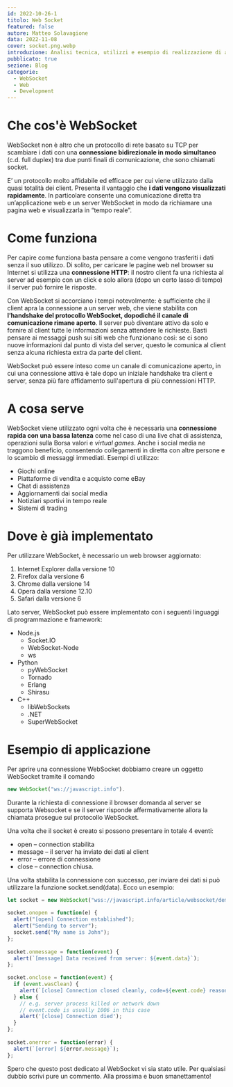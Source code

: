 ```yaml
---
id: 2022-10-26-1
titolo: Web Socket
featured: false
autore: Matteo Solavagione
data: 2022-11-08
cover: socket.png.webp
introduzione: Analisi tecnica, utilizzi e esempio di realizzazione di applicazione
pubblicato: true
sezione: Blog
categorie: 
  - WebSocket
  - Web
  - Development
---
```


# Che cos'è WebSocket
WebSocket non è altro che un protocollo di rete basato su TCP per scambiare i dati con una **connessione bidirezionale in modo simultaneo** (c.d. full duplex) tra due punti finali di comunicazione, che sono chiamati socket. 

E’ un protocollo molto affidabile ed efficace per cui viene utilizzato dalla quasi totalità dei client. Presenta il vantaggio che **i dati vengono visualizzati rapidamente**. In particolare consente una comunicazione diretta tra un’applicazione web e un server WebSocket in modo da richiamare una pagina web e visualizzarla in “tempo reale”.

# Come funziona
Per capire come funziona basta pensare a come vengono trasferiti i dati senza il suo utilizzo. Di solito, per caricare le pagine web nel browser su Internet si utilizza una **connessione HTTP**: il nostro client fa una richiesta al server ad esempio con un click e solo allora (dopo un certo lasso di tempo) il server può fornire le risposte.

Con WebSocket si accorciano i tempi notevolmente: è sufficiente che il client apra la connessione a un server web, che viene stabilita con **l’handshake del protocollo WebSocket, dopodiché il canale di comunicazione rimane aperto**. Il server può diventare attivo da solo e fornire al client tutte le informazioni senza attendere le richieste. Basti pensare ai messaggi push sui siti web che funzionano così: se ci sono nuove informazioni dal punto di vista del server, questo le comunica al client senza alcuna richiesta extra da parte del client.

WebSocket può essere inteso come un canale di comunicazione aperto, in cui una connessione attiva è tale dopo un iniziale handshake tra client e server, senza più fare affidamento sull'apertura di più connessioni HTTP.

# A cosa serve
WebSocket viene utilizzato ogni volta che è necessaria una **connessione rapida con una bassa latenza** come nel caso di una live chat di assistenza, operazioni sulla Borsa valori e *virtual games*.
Anche i social media ne traggono beneficio, consentendo collegamenti in diretta con altre persone e lo scambio di messaggi immediati. 
Esempi di utilizzo:
* Giochi online
* Piattaforme di vendita e acquisto come eBay
* Chat di assistenza
* Aggiornamenti dai social media
* Notiziari sportivi in tempo reale
* Sistemi di trading

# Dove è già implementato
Per utilizzare WebSocket, è necessario un web browser aggiornato:

1. Internet Explorer dalla versione 10
2. Firefox dalla versione 6
3. Chrome dalla versione 14
4. Opera dalla versione 12.10
5. Safari dalla versione 6

Lato server, WebSocket può essere implementato con i seguenti linguaggi di programmazione e framework:

- Node.js
  - Socket.IO
  - WebSocket-Node
  - ws
- Python    
  - pyWebSocket
  - Tornado
  - Erlang
  - Shirasu
- C++
  - libWebSockets
  - .NET
  - SuperWebSocket

# Esempio di applicazione

Per aprire una connessione WebSocket dobbiamo creare un oggetto WebSocket tramite il comando  

```js
new WebSocket("ws://javascript.info").
```

Durante la richiesta di connessione il browser domanda al server se supporta Websocket e se il server risponde affermativamente allora la chiamata prosegue sul protocollo WebSocket.

Una volta che il socket è creato si possono presentare in totale 4 eventi:
- open – connection stabilita
- message – il server ha inviato dei dati al client
- error – errore di connessione
- close – connection chiusa.

Una volta stabilita la connessione con successo, per inviare dei dati si può utilizzare la funzione socket.send(data).
Ecco un esempio:
```javascript
let socket = new WebSocket("wss://javascript.info/article/websocket/demo/hello");
 
socket.onopen = function(e) {
  alert("[open] Connection established");
  alert("Sending to server");
  socket.send("My name is John");
};
 
socket.onmessage = function(event) {
  alert(`[message] Data received from server: ${event.data}`);
};
 
socket.onclose = function(event) {
  if (event.wasClean) {
    alert(`[close] Connection closed cleanly, code=${event.code} reason=${event.reason}`);
  } else {
    // e.g. server process killed or network down
    // event.code is usually 1006 in this case
    alert('[close] Connection died');
  }
};
 
socket.onerror = function(error) {
  alert(`[error] ${error.message}`);
};
```
Spero che questo post dedicato al WebSocket vi sia stato utile. Per qualsiasi dubbio scrivi pure un commento. Alla prossima e buon smanettamento!





